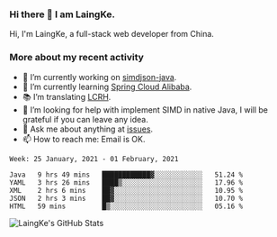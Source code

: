 ### Hi there 👋 I am LaingKe.

Hi, I'm LaingKe, a full-stack web developer from China.

### More about my recent activity

- 🔭 I’m currently working on [simdjson-java](https://github.com/laingke/simdjson-java).
- 🌱 I’m currently learning [Spring Cloud Alibaba](https://github.com/alibaba/spring-cloud-alibaba).
- :books: I’m translating [LCRH](https://github.com/LCTT/LCRH).
- 🤔 I’m looking for help with implement SIMD in native Java, I will be grateful if you can leave any idea.
- 💬 Ask me about anything at [issues](https://github.com/laingke/laingke/issues).
- 📫 How to reach me: Email is OK.

<!--START_SECTION:waka-->
```text
Week: 25 January, 2021 - 01 February, 2021

Java   9 hrs 49 mins   ████████████▓░░░░░░░░░░░░   51.24 % 
YAML   3 hrs 26 mins   ████▒░░░░░░░░░░░░░░░░░░░░   17.96 % 
XML    2 hrs 6 mins    ██▓░░░░░░░░░░░░░░░░░░░░░░   10.95 % 
JSON   2 hrs 3 mins    ██▓░░░░░░░░░░░░░░░░░░░░░░   10.70 % 
HTML   59 mins         █▒░░░░░░░░░░░░░░░░░░░░░░░   05.16 % 
```
<!--END_SECTION:waka-->

![LaingKe's GitHub Stats](https://github-readme-stats.vercel.app/api?username=laingke&show_icons=true&theme=nightowl&count_private=true)
